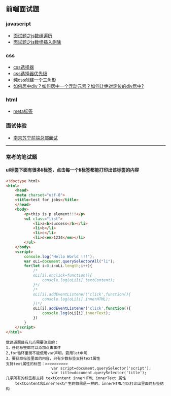 ## 前端面试题

### javascript
* [面试题之js数组遍历](./codeFiles/面试题之js数组遍历.md)
* [面试题之js数组插入删除](./codeFiles/面试题之js数组插入删除.md)
### css
* [css选择器](./codeFiles/css选择器.md)
* [css选择器优先级](./codeFiles/css选择器优先级.md)
* [纯css创建一个三角形](./codeFiles/创建三角形.md)
* [如何居中div？如何居中一个浮动元素？如何让绝对定位的div居中?](./codeFiles/div居中.md)
### html
* [meta标签](./codeFiles/meta标签.md)

### 面试体验
* [南京苏宁前端总部面试](./南京苏宁前端总部面试.md)

***
### 常考的笔试题
#### ul标签下面有很多li标签，点击每一个li标签都能打印出该标签的内容
```html
<!doctype html>
<html>
    <head>
    <meta charset="utf-8">
    <title>test for jobs</title>
    </head>
    <body>
        <p>this is p element!!!</p>
        <ul class="list">
            <li>a<b>success</b></li>
            <li>b</li>
            <li>c</li>
            <li>d<em>1234</em></li>
        </ul>
    </body>
    <script>
        console.log("Hello World !!!");
        var oLi=document.querySelectorAll("li");
        for(let i=0;i<oLi.length;i++){
            /*
            oLi[i].onclick=function(){
                console.log(oLi[i].textContent);
            }*/
            /*
            oLi[i].addEventListener('click',function(){
                console.log(oLi[i].innerHTML);
            })*/
            oLi[i].addEventListener('click',function(){
                console.log(oLi[i].innerText);
            })
        }
    </script>
</html>
```
```
做这道题目有几点需要注意的：
1，任何标签都可以添加点击事件
2,for循环里面不能使用var声明，要用let申明
3，要获取标签里面的内容，只有少数标签支持text属性
支持text属性的标签：>>>>>>>>>>
                    var script=document.querySelector('script');
                    var title=document.querySelector('title');
几乎所有的标签都支持 textContent innerHTML innerText 属性 
    textContent和innerText产生的效果是一样的，innerHTML可以打印出里面的标签结构
```
